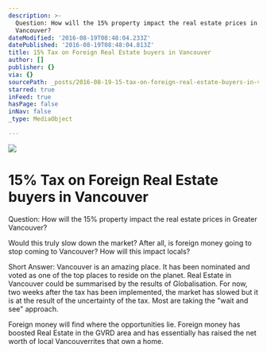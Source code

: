 ```yaml
---
description: >-
  Question: How will the 15% property impact the real estate prices in Greater
  Vancouver?
dateModified: '2016-08-19T08:48:04.233Z'
datePublished: '2016-08-19T08:48:04.813Z'
title: 15% Tax on Foreign Real Estate buyers in Vancouver
author: []
publisher: {}
via: {}
sourcePath: _posts/2016-08-19-15-tax-on-foreign-real-estate-buyers-in-vancouver.md
starred: true
inFeed: true
hasPage: false
inNav: false
_type: MediaObject

---
```

![](https://the-grid-user-content.s3-us-west-2.amazonaws.com/40b323ce-4a6e-4e59-b3cb-6f78df200671.jpg)

# 15% Tax on Foreign Real Estate buyers in Vancouver

Question: How will the 15% property impact the real estate prices in Greater Vancouver?

Would this truly slow down the market? After all, is foreign money going to stop coming to Vancouver? How will this impact locals?

Short Answer: Vancouver is an amazing place. It has been nominated and voted as one of the top places to reside on the planet. Real Estate in Vancouver could be summarised by the results of Globalisation. For now, two weeks after the tax has been implemented, the market has slowed but it is at the result of the uncertainty of the tax. Most are taking the "wait and see" approach.

Foreign money will find where the opportunities lie. Foreign money has boosted Real Estate in the GVRD area and has essentially has raised the net worth of local Vancouverrites that own a home.